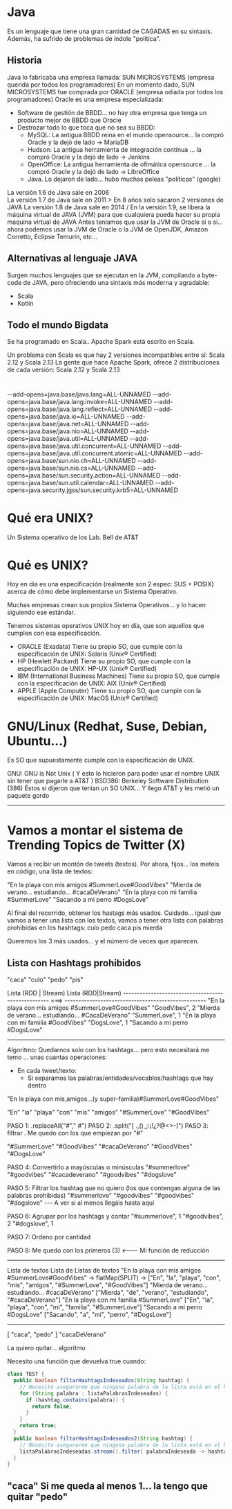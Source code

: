 # Java

Es un lenguaje que tiene una gran cantidad de CAGADAS en su sintaxis.
Además, ha sufrido de problemas de índole "política".

## Historia

Java lo fabricaba una empresa llamada: SUN MICROSYSTEMS (empresa querida por todos los programadores)
En un momento dado, SUN MICROSYSTEMS fue comprada por ORACLE (empresa odiada por todos los programadores)
Oracle es una empresa especializada:
- Software de gestión de BBDD... no hay otra empresa que tenga un producto mejor de BBDD que Oracle
- Destrozar todo lo que toca que no sea su BBDD:
  - MySQL: La antigua BBDD reina en el mundo opensource... la compró Oracle y la dejó de lado -> MariaDB
  - Hudson: La antigua herramienta de integración continua ... la compró Oracle y la dejó de lado -> Jenkins
  - OpenOffice: La antigua herramienta de ofimática opensource ... la compró Oracle y la dejó de lado -> LibreOffice
  - Java. Lo dejaron de lado... hubo muchas peleas "políticas" (google)

La versión 1.6 de Java sale en 2006 \
La versión 1.7 de Java sale en 2011  > En 8 años solo sacaron 2 versiones de JAVA
La versión 1.8 de Java sale en 2014 / 
En la versión 1.9, se libera la máquina virtual de JAVA (JVM) para que cualquiera pueda hacer su propia máquina virtual de JAVA
Antes teníamos que usar la JVM de Oracle si o si... ahora podemos usar la JVM de Oracle o la JVM de OpenJDK, Amazon Corretto, Eclipse Temurin, etc...

## Alternativas al lenguaje JAVA

Surgen muchos lenguajes que se ejecutan en la JVM, compilando a byte-code de JAVA, pero ofreciendo una sintaxis más moderna y agradable:
- Scala
- Kotlin

## Todo el mundo Bigdata

Se ha programado en Scala.. Apache Spark está escrito en Scala.

Un problema con Scala es que hay 2 versiones incompatibles entre sí: Scala 2.12 y Scala 2.13
La gente que hace Apache Spark, ofrece 2 distribuciones de cada versión: Scala 2.12 y Scala 2.13


# 
--add-opens=java.base/java.lang=ALL-UNNAMED 
--add-opens=java.base/java.lang.invoke=ALL-UNNAMED 
--add-opens=java.base/java.lang.reflect=ALL-UNNAMED 
--add-opens=java.base/java.io=ALL-UNNAMED 
--add-opens=java.base/java.net=ALL-UNNAMED 
--add-opens=java.base/java.nio=ALL-UNNAMED 
--add-opens=java.base/java.util=ALL-UNNAMED 
--add-opens=java.base/java.util.concurrent=ALL-UNNAMED 
--add-opens=java.base/java.util.concurrent.atomic=ALL-UNNAMED 
--add-opens=java.base/sun.nio.ch=ALL-UNNAMED 
--add-opens=java.base/sun.nio.cs=ALL-UNNAMED 
--add-opens=java.base/sun.security.action=ALL-UNNAMED 
--add-opens=java.base/sun.util.calendar=ALL-UNNAMED 
--add-opens=java.security.jgss/sun.security.krb5=ALL-UNNAMED

# Qué era UNIX?

Un Sistema operativo de los Lab. Bell de AT&T

# Qué es UNIX?

Hoy en día es una especificación (realmente son 2 espec: SUS + POSIX) acerca de cómo debe implementarse un Sistema Operativo.

Muchas empresas crean sus propios Sistema Operativos... y lo hacen siguiendo ese estándar.

Tenemos sistemas operativos UNIX hoy en día, que son aquellos que cumplen con esa especificación.

- ORACLE (Exadata) Tiene su propio SO, que cumple con la especificación de UNIX: Solaris (Unix® Certified)
- HP (Hewlett Packard) Tiene su propio SO, que cumple con la especificación de UNIX: HP-UX (Unix® Certified)
- IBM (International Business Machines) Tiene su propio SO, que cumple con la especificación de UNIX: AIX (Unix® Certified)
- APPLE (Apple Computer) Tiene su propio SO, que cumple con la especificación de UNIX: MacOS (Unix® Certified)

# GNU/Linux (Redhat, Suse, Debian, Ubuntu...)

Es SO que supuestamente cumple con la especificación de UNIX.

GNU: GNU is Not Unix ( Y esto lo hicieron para poder usar el nombre UNIX sin tener que pagarle a AT&T )
BSD386: Berkeley Software Distribution (386) Éstos si dijeron que tenían un SO UNIX... Y llego AT&T y les metió un paquete gordo


---

# Vamos a montar el sistema de Trending Topics de Twitter (X)

Vamos a recibir un montón de tweets (textos).
Por ahora, fijos... los meteis en código, una lista de textos:

  "En la playa con mis amigos #SummerLove#GoodVibes"
  "Mierda de verano... estudiando... #cacaDeVerano"
  "En la playa con mi familia #SummerLove"
  "Sacando a mi perro #DogsLove"

Al final del recorrido, obtener los hastags más usados.
Cuidado... igual que vamos a tener una lista con los textos, vamos a tener otra lista con palabras prohibidas en los hashtags:
  culo
  pedo
  caca
  pis
  mierda

Queremos los 3 más usados... y el número de veces que aparecen.

Lista con Hashtags prohibidos
---------------------------------------------------
  "caca"
  "culo"
  "pedo"
  "pis"

Lista (RDD | Stream)                                                      Lista (RDD|Stream)
---------------------------------------------------         ===>          ---------------------------------------------------
"En la playa con mis amigos #SummerLove#GoodVibes"                        "GoodVibes",  2
"Mierda de verano... estudiando... #CacaDeVerano"                         "SummerLove", 1
"En la playa con mi familia #GoodVibes"                                   "DogsLove",   1
"Sacando a mi perro #DogsLove"                                            


-----
Algoritmo:
Quedarnos solo con los hashtags... pero esto necesitará me temo ... unas cuantas operaciones:
- En cada tweet/texto:
  - Si separamos las palabras/entidades/vocablos/hashtags que hay dentro

"En la playa con mis,amigos...(y super-familia)#SummerLove#GoodVibes"

"En"
"la"
"playa"
"con"
"mis"
"amigos"
"#SummerLove"
"#GoodVibes"

PASO 1: .replaceAll("#"," #")
PASO 2: .split("[ .,()_;:¡!¿?@<>-]")
PASO 3: filtrar . Me quedo con los que empiezan por "#"

"#SummerLove"
"#GoodVibes"
"#cacaDeVerano"
"#GoodVibes"
"#DogsLove"

PASO 4: Convertirlo a mayúsculas o minúsculas
"#summerlove"
"#goodvibes"
"#cacadeverano"
"#goodvibes"
"#dogslove"

PASO 5: Filtrar los hashtag que no quiero (los que contengan alguna de las palabras prohibidas)
"#summerlove"
"#goodvibes"
"#goodvibes"
"#dogslove"
--- A ver si al menos llegáis hasta aquí

PASO 6: Agrupar por los hashtags y contar
"#summerlove", 1
"#goodvibes", 2
"#dogslove", 1

PASO 7: Ordeno por cantidad

PASO 8: Me quedo con los primeros (3) <--- Mi función de reducción


-------
Lista de textos                                            Lista de Listas de textos
"En la playa con mis amigos #SummerLove#GoodVibes"      -> flatMap(SPLIT) ->    ["En", "la", "playa", "con", "mis", "amigos", "#SummerLove", "#GoodVibes"]
"Mierda de verano... estudiando... #cacaDeVerano"                           ["Mierda", "de", "verano", "estudiando", "#cacaDeVerano"]
"En la playa con mi familia #SummerLove"                                    ["En", "la", "playa", "con", "mi", "familia", "#SummerLove"]
"Sacando a mi perro #DogsLove"                                              ["Sacando", "a", "mi", "perro", "#DogsLove"]

-------

[ "caca", "pedo" ]
"cacaDeVerano"

La quiero quitar... algoritmo

Necesito una función que devuelva true cuando: 

```java
class TEST {
  public boolean filtarHashtagsIndeseados(String hashtag) {
    // Necesito asegurarme que ninguna palabra de la lista está en el hashtag 
    for (String palabra : listaPalabrasIndeseadas) {
      if (hashtag.contains(palabra)) {
        return false;
      }
    }
    return true;
  }
  public boolean filtarHashtagsIndeseados2(String hashtag) {
    // Necesito asegurarme que ninguna palabra de la lista está en el hashtag 
    listaPalabrasIndeseadas.stream().filter( palabraIndeseada -> hashtag.contains(palabraIndeseada) ).count() == 0;
  }
}
```

"caca" Si me queda al menos 1... la tengo que quitar
"pedo"
-------